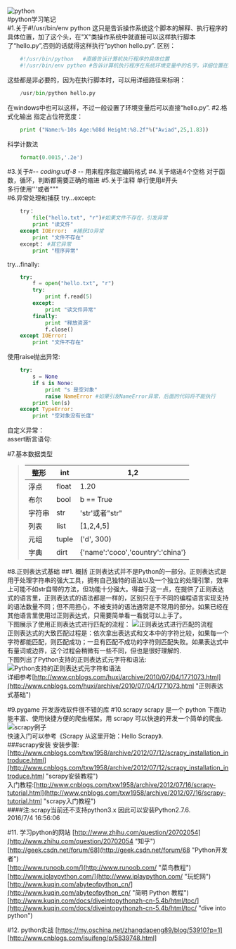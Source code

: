 ![python](http://i.imgur.com/tH0gg27.jpg)  
#python学习笔记  
#1.关于#!/usr/bin/env python
这只是告诉操作系统这个脚本的解释、执行程序的具体位置，加了这个头，在"X"类操作系统中就直接可以这样执行脚本了“hello.py”,否则的话就得这样执行“python hello.py”.
区别：  

```python 
	#!/usr/bin/python   #直接告诉计算机执行程序的具体位置  
	#!/usr/bin/env python #告诉计算机执行程序在系统环境变量中的名字，详细位置在环境变量中设置好了  
```

这些都是非必要的，因为在执行脚本时，可以用详细路径来标明：
```python
	/usr/bin/python hello.py  
```

在windows中也可以这样，不过一般设置了环境变量后可以直接“hello.py”.
#2.格式化输出
指定占位符宽度：  
```python
    print ("Name:%-10s Age:%08d Height:%8.2f"%("Aviad",25,1.83))  
```
科学计数法  
```python
	format(0.0015,'.2e')   
```
#3.关于#-*- coding:utf-8 -*-
用来程序指定编码格式
#4.关于缩进4个空格
对于函数，循环，判断都需要正确的缩进
#5.关于注释
单行使用#开头  
多行使用'''或者"""  
#6.异常处理和捕获
try...except:   
```python
	try：  
		file("hello.txt", "r")#如果文件不存在，引发异常  
		print "读文件"  
	except IOError:  #捕获IO异常  
		print "文件不存在"  
	except： #其它异常  
		print "程序异常"  
```
try...finally:    
```python
	try:   
    	f = open("hello.txt", "r")  
     	try:  
        	print f.read(5)  
     	except:  
        	print "读文件异常"  
     	finally:  
        	print "释放资源"  
        	f.close()  
	except IOError:
     	print "文件不存在"  
```
使用raise抛出异常:
```python
	try:
    	s = None
     	if s is None:
        	print "s 是空对象"
         	raise NameError #如果引发NameError异常，后面的代码将不能执行
     	print len(s)
	except TypeError:
    	print "空对象没有长度"
```
自定义异常：  
assert断言语句:  

#7.基本数据类型

> |整形| int| 1,2|   
> |----|---|----|  
> |浮点| float| 1.20|   
> |布尔| bool| b == True|      
> |字符串| str| 'str'或者"str"|    
> |列表| list| [1,2,4,5]|    
> |元组| tuple| ('d', 300)|    
> |字典| dirt| {'name':'coco','country':'china'}|    
#8.正则表达式基础
##1. 概括
正则表达式并不是Python的一部分。正则表达式是用于处理字符串的强大工具，拥有自己独特的语法以及一个独立的处理引擎，效率上可能不如str自带的方法，但功能十分强大。得益于这一点，在提供了正则表达式的语言里，正则表达式的语法都是一样的，区别只在于不同的编程语言实现支持的语法数量不同；但不用担心，不被支持的语法通常是不常用的部分。如果已经在其他语言里使用过正则表达式，只需要简单看一看就可以上手了。  
下图展示了使用正则表达式进行匹配的流程： 
![正则表达式进行匹配的流程](http://i.imgur.com/TODPgaj.png)    
正则表达式的大致匹配过程是：依次拿出表达式和文本中的字符比较，如果每一个字符都能匹配，则匹配成功；一旦有匹配不成功的字符则匹配失败。如果表达式中有量词或边界，这个过程会稍微有一些不同，但也是很好理解的.  
下图列出了Python支持的正则表达式元字符和语法:  
![Python支持的正则表达式元字符和语法](http://i.imgur.com/8Z62S3E.png)  
详细参考[http://www.cnblogs.com/huxi/archive/2010/07/04/1771073.html](http://www.cnblogs.com/huxi/archive/2010/07/04/1771073.html "正则表达式基础")  


#9.pygame
开发游戏软件很不错的库
#10.scrapy
scrapy 是一个 python 下面功能丰富、使用快捷方便的爬虫框架。用 scrapy 可以快速的开发一个简单的爬虫.  
![scrapy例子](http://i.imgur.com/JmZx6dV.jpg)  
快速入门可以参考《Scrapy 从这里开始：Hello Scrapy》.  
###scrapy安装
安装步骤:[http://www.cnblogs.com/txw1958/archive/2012/07/12/scrapy_installation_introduce.html](http://www.cnblogs.com/txw1958/archive/2012/07/12/scrapy_installation_introduce.html "scrapy安装教程")  
入门教程:[http://www.cnblogs.com/txw1958/archive/2012/07/16/scrapy-tutorial.html](http://www.cnblogs.com/txw1958/archive/2012/07/16/scrapy-tutorial.html "scrapy入门教程")  
####注:scrapy当前还不支持python3.x 因此可以安装Python2.7.6.  
2016/7/4 16:56:06 

#11. 学习python的网站
[http://www.zhihu.com/question/20702054](http://www.zhihu.com/question/20702054 "知乎")  
[http://geek.csdn.net/forum/68](http://geek.csdn.net/forum/68 "Python开发者")  
[http://www.runoob.com/](http://www.runoob.com/ "菜鸟教程")  
[http://www.iplaypython.com/](http://www.iplaypython.com/ "玩蛇网")  
[http://www.kuqin.com/abyteofpython_cn/](http://www.kuqin.com/abyteofpython_cn/ "简明 Python 教程")  
[http://www.kuqin.com/docs/diveintopythonzh-cn-5.4b/html/toc/](http://www.kuqin.com/docs/diveintopythonzh-cn-5.4b/html/toc/ "dive into python")  

#12. python实战
[https://my.oschina.net/zhangdapeng89/blog/53910?p=1]
[http://www.cnblogs.com/isuifeng/p/5839748.html]